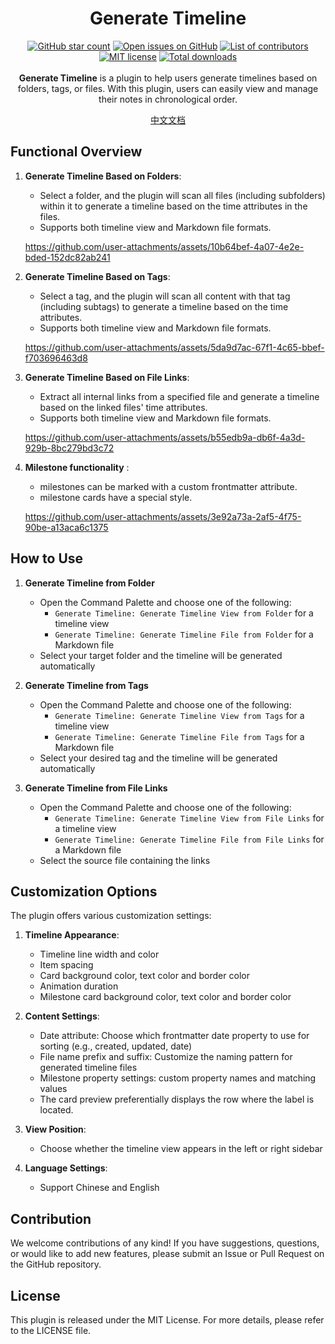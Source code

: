 <h1 align="center">
	Generate Timeline
</h1>

<p align="center">
    <a href="https://github.com/Shanshuimei/obsidian-generate-timeline/stargazers"><img src="https://img.shields.io/github/stars/Shanshuimei/obsidian-generate-timeline?colorA=363a4f&colorB=e0ac00&style=for-the-badge" alt="GitHub star count"></a>
    <a href="https://github.com/Shanshuimei/obsidian-generate-timeline/issues"><img src="https://img.shields.io/github/issues/Shanshuimei/obsidian-generate-timeline?colorA=363a4f&colorB=e93147&style=for-the-badge" alt="Open issues on GitHub"></a>
    <a href="https://github.com/Shanshuimei/obsidian-generate-timeline/contributors"><img src="https://img.shields.io/github/contributors/Shanshuimei/obsidian-generate-timeline?colorA=363a4f&colorB=08b94e&style=for-the-badge" alt="List of contributors"></a>
    <a href="./LICENCE"><img src="https://img.shields.io/static/v1.svg?style=for-the-badge&label=License&message=MIT&colorA=363a4f&colorB=b7bdf8" alt="MIT license"/></a>
    <a href="https://github.com/Shanshuimei/obsidian-generate-timeline/releases"><img src="https://img.shields.io/github/downloads/Shanshuimei/obsidian-generate-timeline/total?colorA=363a4f&colorB=1a72f5&style=for-the-badge" alt="Total downloads"></a>
    <br/><br/>
    <b>Generate Timeline</b> is a plugin to help users generate timelines based on folders, tags, or files. With this plugin, users can easily view and manage their notes in chronological order.
</p>
<p align="center"><a href="https://kivgf4fnsy5.feishu.cn/drive/folder/ELWHf58RmlCOv6dBLSKcEG44nRd?from=from_copylink">中文文档</a></p>

## Functional Overview

1. **Generate Timeline Based on Folders**:
   - Select a folder, and the plugin will scan all files (including subfolders) within it to generate a timeline based on the time attributes in the files.
   - Supports both timeline view and Markdown file formats. 
   <p></p>

   https://github.com/user-attachments/assets/10b64bef-4a07-4e2e-bded-152dc82ab241
   
3. **Generate Timeline Based on Tags**:
   - Select a tag, and the plugin will scan all content with that tag (including subtags) to generate a timeline based on the time attributes.
   - Supports both timeline view and Markdown file formats.
      <p></p>

   https://github.com/user-attachments/assets/5da9d7ac-67f1-4c65-bbef-f703696463d8

4. **Generate Timeline Based on File Links**:
   - Extract all internal links from a specified file and generate a timeline based on the linked files' time attributes.
   - Supports both timeline view and Markdown file formats.
     <p></p>

   https://github.com/user-attachments/assets/b55edb9a-db6f-4a3d-929b-8bc279bd3c72

5. **Milestone functionality** :
   - milestones can be marked with a custom frontmatter attribute.
   - milestone cards have a special style.
     <p></p>
     
   https://github.com/user-attachments/assets/3e92a73a-2af5-4f75-90be-a13aca6c1375

## How to Use

1. **Generate Timeline from Folder**
   - Open the Command Palette and choose one of the following:
     - `Generate Timeline: Generate Timeline View from Folder` for a timeline view
     - `Generate Timeline: Generate Timeline File from Folder` for a Markdown file
   - Select your target folder and the timeline will be generated automatically

2. **Generate Timeline from Tags**
   - Open the Command Palette and choose one of the following:
     - `Generate Timeline: Generate Timeline View from Tags` for a timeline view
     - `Generate Timeline: Generate Timeline File from Tags` for a Markdown file
   - Select your desired tag and the timeline will be generated automatically

3. **Generate Timeline from File Links**
   - Open the Command Palette and choose one of the following:
     - `Generate Timeline: Generate Timeline View from File Links` for a timeline view
     - `Generate Timeline: Generate Timeline File from File Links` for a Markdown file
   - Select the source file containing the links

## Customization Options

The plugin offers various customization settings:

1. **Timeline Appearance**:
   - Timeline line width and color
   - Item spacing
   - Card background color, text color and border color
   - Animation duration
   - Milestone card background color, text color and border color

2. **Content Settings**:
   - Date attribute: Choose which frontmatter date property to use for sorting (e.g., created, updated, date)
   - File name prefix and suffix: Customize the naming pattern for generated timeline files
   - Milestone property settings: custom property names and matching values
   - The card preview preferentially displays the row where the label is located.

3. **View Position**:
   - Choose whether the timeline view appears in the left or right sidebar

4. **Language Settings**:
   - Support Chinese and English

## Contribution

We welcome contributions of any kind! If you have suggestions, questions, or would like to add new features, please submit an Issue or Pull Request on the GitHub repository.

## License

This plugin is released under the MIT License. For more details, please refer to the LICENSE file.
